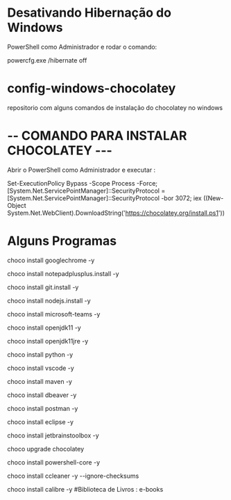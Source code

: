 # Desativando Hibernação do Windows

PowerShell como Administrador e rodar o comando: 

powercfg.exe /hibernate off 

# config-windows-chocolatey
repositorio com alguns comandos de instalação do chocolatey no windows

# -- COMANDO PARA INSTALAR  CHOCOLATEY ---

Abrir o PowerShell como Administrador e executar :

Set-ExecutionPolicy Bypass -Scope Process -Force; [System.Net.ServicePointManager]::SecurityProtocol = [System.Net.ServicePointManager]::SecurityProtocol -bor 3072; iex ((New-Object System.Net.WebClient).DownloadString('https://chocolatey.org/install.ps1'))

# Alguns Programas

choco install googlechrome -y

choco install notepadplusplus.install -y

choco install git.install -y

choco install nodejs.install -y

choco install microsoft-teams -y

choco install openjdk11 -y

choco install openjdk11jre -y

choco install python -y

choco install vscode -y

choco install maven -y

choco install dbeaver -y

choco install postman -y

choco install eclipse -y

choco install jetbrainstoolbox -y

choco upgrade chocolatey

choco install powershell-core -y

choco install ccleaner -y --ignore-checksums

choco install calibre -y #Biblioteca de Livros : e-books 
